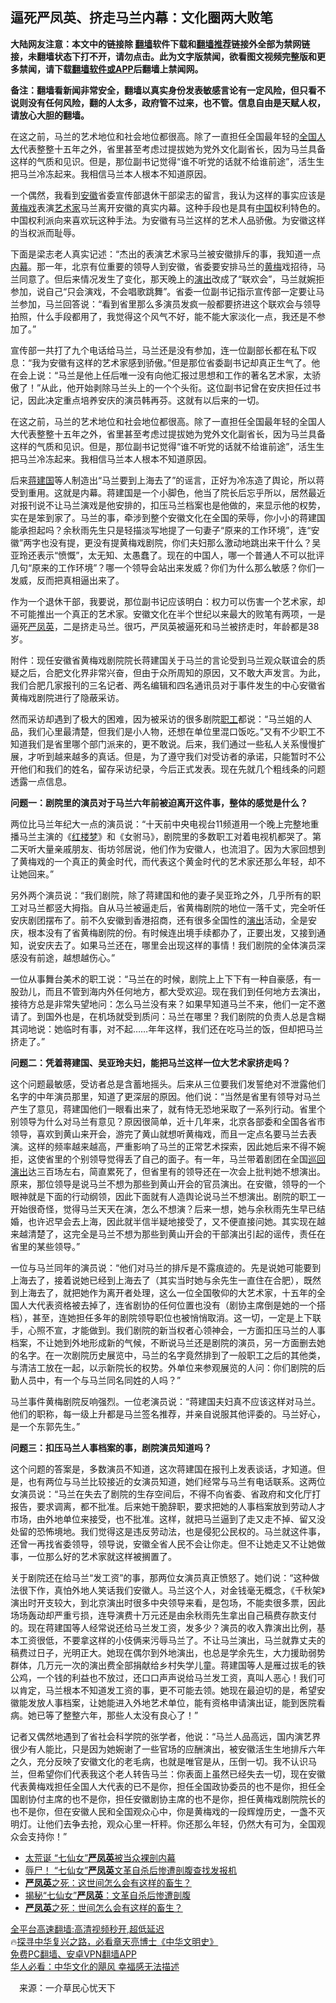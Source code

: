  <!-- 面包屑导航 --> <h2>逼死严凤英、挤走马兰内幕：文化圈两大败笔</h2> <p class="notice"><b>大陆网友注意：本文中的链接除 <a href="https://github.com/bannedbook/fanqiang" >翻墙</a>软件下载和<a href="https://github.com/killgcd/justmysocks/blob/master/README.md">翻墙推荐</a>链接外全部为禁网链接，未翻墙状态下打不开，请勿点击。此为文字版禁闻，欲看图文视频完整版和更多禁闻，请下载<a href="https://github.com/bannedbook/fanqiang">翻墙软件或APP</a>后翻墙上禁闻网。</p><p>备注：翻墙看新闻非常安全，翻墙以真实身份发表敏感言论有一定风险，但只看不说则没有任何风险，翻的人太多，政府管不过来，也不管。信息自由是天赋人权，请放心大胆的翻墙。</b></p>  <div class="entry"> <p id="summary">在这之前，马兰的艺术地位和社会地位都很高。除了一直担任全国最年轻的<a href="https://www.bannedbook.org/bnews/tag/%E5%85%A8%E5%9B%BD%E4%BA%BA%E5%A4%A7/" class="st_tag internal_tag" rel="tag" title="标签 全国人大 下的日志">全国人大</a>代表整整十五年之外，省里甚至考虑过提拔她为党外文化副省长，因为马兰具备这样的气质和见识。但是，那位副书记觉得“谁不听党的话就不给谁前途”，活生生把马兰冷冻起来。我相信马兰本人根本不知道原因。</p> <p id="conimg">一个偶然，我看到<a href="https://www.bannedbook.org/bnews/tag/%e5%ae%89%e5%be%bd/" class="st_tag internal_tag" rel="tag" title="标签 安徽 下的日志">安徽</a>省委宣传部退休干部梁志的留言，我认为这样的事实应该是<a href="https://www.bannedbook.org/bnews/tag/%e9%bb%84%e6%a2%85%e6%88%8f/" class="st_tag internal_tag" rel="tag" title="标签 黄梅戏 下的日志">黄梅戏</a>表演<a href="https://www.bannedbook.org/bnews/tag/%E8%89%BA%E6%9C%AF%E5%AE%B6/" class="st_tag internal_tag" rel="tag" title="标签 艺术家 下的日志">艺术家</a>马兰离开安徽的真实内幕。这种手段也是具有<span class='wp_keywordlink_affiliate'><a href="https://www.bannedbook.org/" title="中国" target="_blank">中国</a></span>权利特色的。中国权利派向来喜欢玩这种手法。为安徽有马兰这样的艺术人品骄傲。为安徽这样的当权派而耻辱。</p> <p>下面是梁志老人真实记述：“杰出的表演艺术家马兰被安徽排斥的事，我知道一点<span class='wp_keywordlink_affiliate'><a href="https://www.bannedbook.org/bnews/ccpdope/" title="中共高层内幕" target="_blank">内幕</a></span>。那一年，北京有位重要的领导人到安徽，省委要安排马兰的<a href="https://www.bannedbook.org/bnews/tag/%e9%bb%84%e6%a2%85/" class="st_tag internal_tag" rel="tag" title="标签 黄梅 下的日志">黄梅</a>戏招待，马兰同意了。但后来情况发生了变化，那天晚上的<span class='wp_keywordlink_affiliate'><a href="https://zh-cn.shenyunperformingarts.org/" title="演出" target="_blank">演出</a></span>改成了“联欢会”，马兰就婉拒参加，说自己“只会演戏，不会唱歌跳舞”。省委一位副书记指示宣传部一定要让马兰参加，马兰回答说：“看到省里那么多演员发疯一般都要挤进这个联欢会与领导拍照，什么手段都用了，我觉得这个风气不好，能不能大家淡化一点，我还是不参加了。”</p> <p>宣传部一共打了九个电话给马兰，马兰还是没有参加，连一位副部长都在私下叹息：“我为安徽有这样的艺术家感到骄傲。”但是那位省委副书记却真正生气了。他在会上说：“马兰是他上任后唯一没有向他汇报过思想和工作的著名艺术家，太骄傲了！”从此，他开始剥除马兰头上的一个个头衔。这位副书记曾在安庆担任过书记，因此决定重点培养安庆的演员韩再芬。这就有以后来的一切。</p> <p>在这之前，马兰的艺术地位和社会地位都很高。除了一直担任全国最年轻的全国人大代表整整十五年之外，省里甚至考虑过提拔她为党外文化副省长，因为马兰具备这样的气质和见识。但是，那位副书记觉得“谁不听党的话就不给谁前途”，活生生把马兰冷冻起来。我相信马兰本人根本不知道原因。</p>  <p>后来<a href="https://www.bannedbook.org/bnews/tag/%e8%92%8b%e5%bb%ba%e5%9b%bd/" class="st_tag internal_tag" rel="tag" title="标签 蒋建国 下的日志">蒋建国</a>等人制造出“马兰要到上海去了”的谣言，正好为冷冻造了舆论，所以蒋受到重用。这就是内幕。蒋建国是一个小脚色，他当了院长后忘乎所以，居然最近对报刊说不让马兰演戏是他安排的，扣压马兰档案也是他做的，来显示他的权势，实在是笨到家了。马兰的事，牵涉到整个安徽文化在全国的荣辱，你小小的蒋建国能承担起吗？余秋雨先生只是轻描淡写地提了一句妻子“原来的工作环境”，连“安徽”两字也没有提，更没有提黄梅戏剧院，你们夫妇那么激动地跳出来干什么？吴亚玲还表示“愤慨”，太无知、太愚蠢了。现在的中国人，哪一个普通人不可以批评几句“原来的工作环境”？哪一个领导会站出来发威？你们为什么那么敏感？你们一发威，反而把真相逼出来了。</p> <p>作为一个退休干部，我要说，那位副书记应该明白：权力可以伤害一个艺术家，却不可能推出一个真正的艺术家。安徽文化在半个世纪以来最大的败笔有两项，一是逼死<a href="https://www.bannedbook.org/bnews/tag/%E4%B8%A5%E5%87%A4%E8%8B%B1/" class="st_tag internal_tag" rel="tag" title="标签 严凤英 下的日志">严凤英</a>，二是挤走马兰。很巧，严凤英被逼死和马兰被挤走时，年龄都是38岁。</p> <p>附件：现任安徽省黄梅戏剧院院长蒋建国关于马兰的言论受到马兰观众联谊会的质疑之后，合肥文化界非常兴奋，但由于众所周知的原因，又不敢大声发言。为此，我们合肥几家报刊的三名记者、两名编辑和四名通讯员对于事件发生的中心安徽省黄梅戏剧院进行了隐蔽采访。</p> <p>然而采访却遇到了极大的困难，因为被采访的很多剧院<a href="https://www.bannedbook.org/bnews/tag/%E8%81%8C%E5%B7%A5/" class="st_tag internal_tag" rel="tag" title="标签 职工 下的日志">职工</a>都说：“马兰姐的人品，我们心里最清楚，但我们是小人物，还想在单位里混口饭吃。”又有不少职工不知道我们是省里哪个部门派来的，更不敢说。后来，我们通过一些私人关系慢慢扩展，才听到越来越多的真话。但是，为了遵守我们对受访者的承诺，只能暂时不公开他们和我们的姓名，留存采访纪录，今后正式发表。现在先就几个粗线条的问题透露一点信息。</p> <p><strong>问题一：剧院里的演员对于马兰六年前被迫离开这件事，整体的感觉是什么？</strong></p>  <p>两位比马兰年纪大一点的演员说：“十天前中央电视台11频道用一个晚上完整地重播马兰主演的《<span class='wp_keywordlink'><a href="https://www.bannedbook.org/forum3/topic58.html" title="红楼梦-谁解其中意" target="_blank">红楼梦</a></span>》和《女驸马》，剧院里的多数职工对着电视机都哭了。第二天听大量亲戚朋友、街坊邻居说，他们作为安徽人，也流泪了。因为大家回想到了黄梅戏的一个真正的黄金时代，而代表这个黄金时代的艺术家还那么年轻，却不让她回来。”</p> <p>另外两个演员说：“我们剧院，除了蒋建国和他的妻子吴亚玲之外，几乎所有的职工对马兰都竖大拇指。自从马兰被逼走后，省黄梅剧院的地位一落千丈，完全听任安庆剧团摆布了。前不久安徽到香港招商，还有很多全国性的<a href="https://www.bannedbook.org/bnews/tag/%E6%BC%94%E5%87%BA/" class="st_tag internal_tag" rel="tag" title="标签 演出 下的日志">演出</a>活动，全是安庆，根本没有了省黄梅剧院的份。有时候连出境手续都办了，正要出发，又接到通知，说安庆去了。如果马兰还在，哪里会出现这样的事情！我们剧院的全体演员深感没有前途，越想越伤心。”</p> <p>一位从事舞台美术的职工说：“马兰在的时候，剧院上上下下有一种自豪感，有一股劲儿，而且不管到海内外任何地方，都大受欢迎。现在我们到任何地方去演出，接待方总是非常失望地问：怎么马兰没有来？如果早知道马兰不来，他们一定不邀请了。到国外也是，在机场就受到质问：马兰在哪里？我们剧院的负责人总是含糊其词地说：她临时有事，对不起……年年这样，我们还在吃马兰的饭，但却把马兰挤走了。”</p> <p><strong>问题二：凭着蒋建国、吴亚玲夫妇，能把马兰这样一位大艺术家挤走吗？</strong></p> <p>这个问题最敏感，受访者总是含蓄地摇头。后来从三位要我们发誓绝对不泄露他们名字的中年演员那里，知道了更深层的原因。他们说：“当然是省里有领导对马兰产生了意见，蒋建国他们一眼看出来了，就有恃无恐地采取了一系列行动。省里个别领导为什么对马兰有意见？原因很简单，近十几年来，北京各部委和全国各省市领导，喜欢到黄山来开会，游完了黄山就想听黄梅戏，而且一定点名要马兰去表演。这样的频率越来越高，严重影响了马兰的正常艺术探索，因此她后来不得不婉拒，这使省里的个别领导觉得丢了自己的面子。有一年，马兰带着剧团在全国<span class='wp_keywordlink_affiliate'><a href="https://zh-cn.shenyunperformingarts.org/" title="巡回演出" target="_blank">巡回演出</a></span>达三百场左右，简直累死了，但省里有的领导还在一次会上批判她不想演出。原来，那位领导是说马兰不想为那些到黄山开会的官员演出。在安徽，领导的一个眼神就是下面的行动纲领，因此下面就有人造舆论说马兰不想演出。剧院的职工一开始很奇怪，觉得马兰天天在演，怎么不想演？后来一想，她与余秋雨先生早已结婚，也许迟早会去上海，因此就半信半疑地接受了，又不便直接问她。其实现在越来越清楚了，这完全是马兰不想为那些到黄山开会的干部演出引起的谣传，责任在省里的某些领导。”</p>  <p>一位与马兰同年的演员说：“他们对马兰的排斥是不露痕迹的。先是说她可能要到上海去了，接着说她已经到上海去了（其实当时她与余先生一直住在合肥），既然到上海去了，就把她作为离开者处理，这么一位全国敬仰的大艺术家，十五年的全国人大代表资格被去掉了，连省剧协的任何位置也没有（剧协主席倒是她的一个搭档），甚至，连她担任多年的剧院领导职位也被悄悄取消。这一切，一定是上下联手，心照不宣，才能做到。我们剧院的新当权者心领神会，一方面扣压马兰的人事档案，不让她到外地形成新的气候，不断说马兰还是剧院的演员，另一方面删去她的名字。在一次剧院历史展览中，马兰的名字竟然排到了一般职工之后的其他类，与清洁工放在一起，以示新院长的权势。外单位来参观展览的人问：你们剧院的后勤人员中，有一个与马兰同名同姓的人吗？”</p> <p>马兰事件黄梅剧院反响强烈。一位老演员说：“蒋建国夫妇真不应该这样对马兰。他们的职称，每一级上升都是马兰签名推荐，并亲自说服其他评委的。马兰好心，是一个东郭先生。”</p> <p><strong>问题三：扣压马兰人事档案的事，剧院演员知道吗？</strong></p> <p>这个问题的答案是，多数演员不知道，这次蒋建国在报刊上发表谈话，才知道。但是，也有两位与马兰比较接近的女演员知道，她们经常与马兰有电话联系。这两位女演员说：“马兰在失去了剧院的生存空间后，不得不向省委、省政府和文化厅打报告，要求调离，都不批准。后来她干脆辞职，要求把她的人事档案放到劳动人才市场，由外地单位来接受，也不批准。这样，就把马兰逼到了走又走不掉、留又没处留的恐怖境地。我们觉得这是违反劳动法，也是侵犯公民权的。马兰就这件事，还曾一再找省委领导，领导说，安徽全省人民不会让你走。但不让她走又不让她做事，一位那么好的艺术家就这样被搁置了。</p> <p>关于剧院还在给马兰“发工资”的事，那两位女演员真正愤怒了。她们说：“这种做法很下作，真怕外地人笑话我们安徽人。马兰这个人，对金钱毫无概念，《千秋架》演出时开支较大，到北京演出时很多中央领导来看，是包场，不能卖很多票，因此场场轰动却严重亏损，连导演费十万元还是由余秋雨先生拿出自己稿费存款支付的。现在蒋建国等人经常说还给马兰发工资，发多少？演员的收入靠演出比例，基本工资很低，不要拿这样的小伎俩来污辱马兰了。不让马兰演出，马兰就靠丈夫的稿费过日子，光明正大。她现在偶尔到外地演出，也总是学余先生，大力援助弱势群体，几万元一次的演出费全部捐献给乡村失学儿童。蒋建国等人是雁过拔毛的铁公鸡，一个钱的利益也不放过，还口口声声说给马兰发工资，真叫人恶心！我们可以肯定，马兰根本不知道发工资的事，更不可能去领。她现在最迫切的是，希望安徽能发放人事档案，让她能进入外地艺术单位，能有资格申请演出证，能到医院看病。她已等了整整六年，那些人太没有良心了！”</p>  <p>记者又偶然地遇到了省社会科学院的张学者，他说：“马兰人品高远，国内演艺界很少有人能比，只是因为她婉谢了一些官场的应酬演出，被安徽活生生地排斥六年之久，充分反映了安徽文化的老毛病，也就是唯官是从，压倒一切。我不认识马兰，但希望你们代表我这个老人转告马兰：你表面上虽然已经失去一切，现在安徽代表黄梅戏担任全国人大代表的已不是你，担任全国政协委员的也不是你，担任全国剧协付主席的也不是你，担任安徽剧协主席的也不是你，担任黄梅戏剧院院长的也不是你，但在安徽人民和全国观众心中，你是黄梅戏的一段辉煌历史，一盏不灭明灯。让他们去争去抢，观众心里一杆秤。你还那么年轻，仍然大有可为，全国观众会支持你！”</p> <!--<div id="taboola-mid-1"></div>--><ul class='op-related-articles' title='相关阅读'> <li><a href='https://www.bannedbook.org/bnews/lifebaike/20201128/1438391.html' target='_blank'>太荒诞 “七仙女”<b>严凤英</b>被当众裸剖内幕</a></li> <li><a href='https://www.bannedbook.org/bnews/lifebaike/20181122/1035174.html' target='_blank'>辱尸！ “七仙女”<b>严凤英</b>文革自杀后惨遭剖腹查找发报机</a></li> <li><a href='https://www.bannedbook.org/bnews/lishi/20130221/666492.html' target='_blank'><b>严凤英</b>之死：这世间怎么会有这样的畜生？</a></li> <li><a href='https://www.bannedbook.org/bnews/lishi/20121126/658898.html' target='_blank'>揭秘“七仙女”<b>严凤英</b>：文革自杀后惨遭剖腹</a></li> <li><a href='https://www.bannedbook.org/bnews/sohnews/20141009/308473.html' target='_blank'><b>严凤英</b>之死：世间怎么会有这样的畜生？</a></li> </ul> <p class="texttj"> <a href="https://github.com/bannedbook/fanqiang/wiki/V2ray%E6%9C%BA%E5%9C%BA" target="_blank">全平台高速翻墙:高清视频秒开,超低延迟</a><br/> 🔥<a href="https://www.bannedbook.org/bnews/comments/20220808/1768773.html" target="_blank">探寻中华复兴之路，必看章天亮博士《中华文明史》</a><br/> <a href="https://github.com/bannedbook/fanqiang/wiki/%E7%A6%81%E9%97%BB%E7%BD%91%E5%AE%89%E5%8D%93%E7%BF%BB%E5%A2%99%E6%96%B0%E9%97%BBAPP" target="_blank">免费PC翻墙、安卓VPN翻墙APP</a><br/> <a href="https://www.bannedbook.org/bnews/comments/20220220/1694796.html" target="_blank">华人必看：中华文化的飓风 幸福感无法描述</a><br/> </p><p class="src-info">　来源：一介草民心忧天下 </p><a name='sharetosocial'></a> <div style="margin-bottom:5px;padding-bottom:5px;clear:both"> <div id="archive-pix-1" class="banner-ads"> <!-- AuctionX Display platform tag START --> <div id="27602x728x90x621x_ADSLOT1" clicktrack="%%CLICK_URL_ESC%%"></div>  <!-- AuctionX Display platform tag END --> </div> <div id="archive-pix-2" class="banner-ads"> <!-- AuctionX Display platform tag START --> <div id="27556x300x250x621x_ADSLOT1" clicktrack="%%CLICK_URL_ESC%%" style="margin:0 auto;text-align:center"></div>  <!-- AuctionX Display platform tag END --> </div> </div>  <div id="archive-pix-1" class="banner-ads"> <!-- AuctionX Display platform tag START --> <div id="27603x728x90x621x_ADSLOT1" clicktrack="%%CLICK_URL_ESC%%"></div>  <!-- AuctionX Display platform tag END --> </div> </div><!--END ENTRY--> 